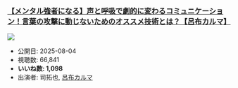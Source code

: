 ### [【メンタル強者になる】声と呼吸で劇的に変わるコミュニケーション！言葉の攻撃に動じないためのオススメ技術とは？【呂布カルマ】](https://www.youtube.com/watch?v=E2Ayc48Egyw)
[![](https://img.youtube.com/vi/E2Ayc48Egyw/sddefault.jpg)](https://www.youtube.com/watch?v=E2Ayc48Egyw)
-   公開日: 2025-08-04
-   視聴数: 66,841
-   **いいね数: 1,098**
-   出演者: 司拓也, [呂布カルマ](/rehacq_fan/people/呂布カルマ "wikilink")
